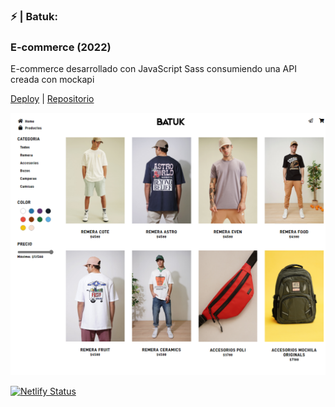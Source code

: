 ### ⚡ | Batuk:

###  <h3>E-commerce (2022)</h3>
<p>E-commerce desarrollado con JavaScript Sass consumiendo una API creada con mockapi</p>

[Deploy](https://batuk.netlify.app/) | [Repositorio](https://github.com/fabiandasilva/ecommerce-app)

<p align="center"><img src="/assets/img/screen.png" margin="auto"></p>

[![Netlify Status](https://api.netlify.com/api/v1/badges/30c8e842-7023-4dc8-a33b-122f2a25a2ae/deploy-status)](https://app.netlify.com/sites/batuk/deploys)